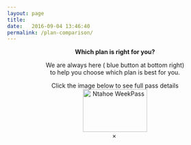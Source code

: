 ```yaml
---
layout: page
title:   
date:   2016-09-04 13:46:40
permalink: /plan-comparison/
---
```

<div align="center">

  <strong>Which plan is right for you?</strong><br>
  <p>We are always here ( blue button at bottom right)<br> 
  to help you choose which plan is best for you. </p>
  Click the image below to see full pass details<br>
  <div>
<img id="myImg" src="http://i.imgur.com/0DwrM8K.png" alt="Ntahoe WeekPass" width="150" height="100">
<!-- The Modal -->
<div id="myModal" class="modal">
  <span class="close">&times;</span>
  <img class="modal-content" id="img01">
  <div id="caption"></div>
</div>
</div>

<script>
// Get the modal
var modal = document.getElementById('myModal');

// Get the image and insert it inside the modal - use its "alt" text as a caption
var img = document.getElementById('myImg');
var modalImg = document.getElementById("img01");
var captionText = document.getElementById("caption");
img.onclick = function(){
    modal.style.display = "block";
    modalImg.src = this.src;
    captionText.innerHTML = this.alt;
}

// Get the <span> element that closes the modal
var span = document.getElementsByClassName("close")[0];

// When the user clicks on <span> (x), close the modal
span.onclick = function() { 
    modal.style.display = "none";
}
</script>

  
  <br>
  <table id="customers">
  <tr>
